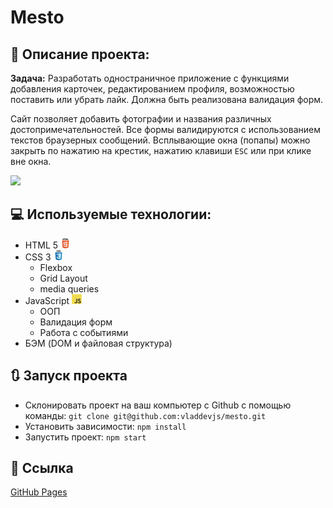 # Mesto

## 📰 Описание проекта:

**Задача:** Разработать одностраничное приложение с функциями добавления карточек, редактированием профиля, возможностью поставить или убрать лайк. Должна быть реализована валидация форм.

Сайт позволяет добавить фотографии и названия различных достопримечательностей. Все формы валидируются с использованием текстов браузерных сообщений. Всплывающие окна (попапы) можно закрыть по нажатию на крестик, нажатию клавиши `ESC` или при клике вне окна.

![](./assets/mesto.gif)

## 💻 Используемые технологии:

- HTML 5 <img src="https://raw.githubusercontent.com/devicons/devicon/master/icons/html5/html5-original-wordmark.svg" alt="html5" width="16" height="16"/>
- CSS 3 <img src="https://raw.githubusercontent.com/devicons/devicon/master/icons/css3/css3-original-wordmark.svg" alt="css3" width="16" height="16"/>
  - Flexbox
  - Grid Layout
  - media queries
- JavaScript <img src="https://raw.githubusercontent.com/devicons/devicon/master/icons/javascript/javascript-original.svg" alt="javascript" width="16" height="16"/>
  - ООП
  - Валидация форм
  - Работа с событиями
- БЭМ (DOM и файловая структура)

## 🔃 Запуск проекта

- Склонировать проект на ваш компьютер с Github с помощью команды: `git clone git@github.com:vladdevjs/mesto.git`
- Установить зависимости: `npm install`
- Запустить проект: `npm start`

## 🔗 Ссылка

[GitHub Pages](https://vladdevjs.github.io/mesto)
